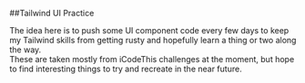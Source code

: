 ##Tailwind UI Practice

The idea here is to push some UI component code every few days to keep my Tailwind skills from getting rusty and hopefully learn a thing or two along the way.  
These are taken mostly from iCodeThis challenges at the moment, but hope to find interesting things to try and recreate in the near future.